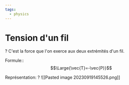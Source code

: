 ```yaml
---
tags:
  - physics
---
```

# Tension d'un fil
?
C'est la force que l'on exerce aux deux extrémités d'un fil.

Formule::$$\Large{\vec{T}=-\vec{P}}$$

Représentation:
?
![[Pasted image 20230919145526.png]]